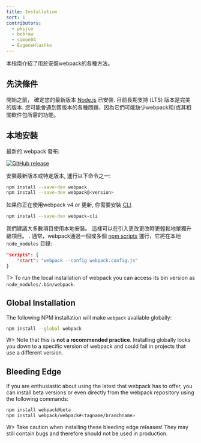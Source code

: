 ```yaml
---
title: Installation
sort: 1
contributors:
  - pksjce
  - bebraw
  - simon04
  - EugeneHlushko
---
```


本指南介紹了用於安裝webpack的各種方法。


## 先決條件

開始之前， 確定您的最新版本 [Node.js](https://nodejs.org/en/) 已安裝. 目前長期支持 (LTS) 版本是完美的版本. 您可能會遇到舊版本的各種問題，因為它們可能缺少webpack和/或其相關軟件包所需的功能。


## 本地安裝

最新的 webpack 發布:

[![GitHub release](https://img.shields.io/npm/v/webpack.svg?label=webpack&style=flat-square&maxAge=3600)](https://github.com/webpack/webpack/releases)

安裝最新版本或特定版本, 運行以下命令之一:

``` bash
npm install --save-dev webpack
npm install --save-dev webpack@<version>
```

如果你正在使用webpack v4 or 更新, 你需要安裝 [CLI](/api/cli/).

``` bash
npm install --save-dev webpack-cli
```

我們建議大多數項目使用本地安裝。 這樣可以在引入更改更改時更輕鬆地單獨升級項目。 . 通常，webpack通過一個或多個 [npm scripts](https://docs.npmjs.com/misc/scripts) 運行，它將在本地 `node_modules` 目錄:

```json
"scripts": {
	"start": "webpack --config webpack.config.js"
}
```

T> To run the local installation of webpack you can access its bin version as `node_modules/.bin/webpack`.


## Global Installation

The following NPM installation will make `webpack` available globally:

``` bash
npm install --global webpack
```

W> Note that this is __not a recommended practice__. Installing globally locks you down to a specific version of webpack and could fail in projects that use a different version.


## Bleeding Edge

If you are enthusiastic about using the latest that webpack has to offer, you can install beta versions or even directly from the webpack repository using the following commands:

``` bash
npm install webpack@beta
npm install webpack/webpack#<tagname/branchname>
```

W> Take caution when installing these bleeding edge releases! They may still contain bugs and therefore should not be used in production.
